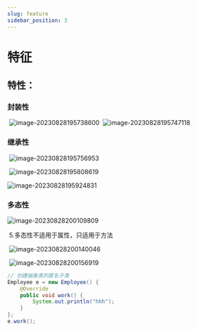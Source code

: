 ```yaml
---
slug: feature
sidebar_position: 3
---
```


# 特征

## 特性：

### 封装性

​		![image-20230828195738600](https://happlay-docs.oss-cn-beijing.aliyuncs.com/docs/image-20230828195738600.png)
​		 ![image-20230828195747118](https://happlay-docs.oss-cn-beijing.aliyuncs.com/docs/image-20230828195747118.png)

### 继承性

​	               ![image-20230828195756953](https://happlay-docs.oss-cn-beijing.aliyuncs.com/docs/image-20230828195756953.png) 

​	               ![image-20230828195808619](https://happlay-docs.oss-cn-beijing.aliyuncs.com/docs/image-20230828195808619.png) 

![image-20230828195924831](E:\E\Typora\notes\photo\image-20230828195924831.png)



### 多态性

![image-20230828200109809](https://happlay-docs.oss-cn-beijing.aliyuncs.com/docs/image-20230828200109809.png)

​					5.多态性不适用于属性，只适用于方法

​					![image-20230828200140046](https://happlay-docs.oss-cn-beijing.aliyuncs.com/docs/image-20230828200140046.png)

​					![image-20230828200156919](https://happlay-docs.oss-cn-beijing.aliyuncs.com/docs/image-20230828200156919.png)

```java
// 创建抽象类的匿名子类
Employee e = new Employee() {
    @Override
    public void work() {
        System.out.println("hhh");
    }
};
e.work();
```





​		